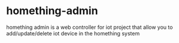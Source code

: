 # homething-admin
homething admin is a web controller for iot project 
that allow you to add/update/delete iot device in the homething 
system

